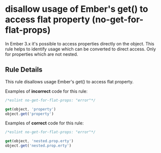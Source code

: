 # disallow usage of Ember's get() to access flat property (no-get-for-flat-props)

In Ember 3.x it's possible to access properties directly on the object. This rule helps to identify usage which can be converted to direct access. Only for properties which are not nested.

## Rule Details

This rule disallows usage Ember's get() to access flat property.

Examples of **incorrect** code for this rule:

```js
/*eslint no-get-for-flat-props: "error"*/

get(object, 'property')
object.get('property')
```

Examples of **correct** code for this rule:

```js
/*eslint no-get-for-flat-props: "error"*/

get(object, 'nested.prop.erty')
object.get('nested.prop.erty')
```
